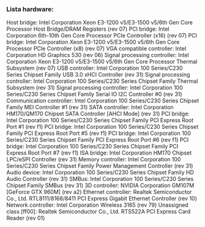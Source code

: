 ### Lista hardware:
Host bridge: Intel Corporation Xeon E3-1200 v5/E3-1500 v5/6th Gen Core Processor Host Bridge/DRAM Registers (rev 07)
PCI bridge: Intel Corporation 6th-10th Gen Core Processor PCIe Controller (x16) (rev 07)
PCI bridge: Intel Corporation Xeon E3-1200 v5/E3-1500 v5/6th Gen Core Processor PCIe Controller (x8) (rev 07)
VGA compatible controller: Intel Corporation HD Graphics 530 (rev 06)
Signal processing controller: Intel Corporation Xeon E3-1200 v5/E3-1500 v5/6th Gen Core Processor Thermal Subsystem (rev 07)
USB controller: Intel Corporation 100 Series/C230 Series Chipset Family USB 3.0 xHCI Controller (rev 31)
Signal processing controller: Intel Corporation 100 Series/C230 Series Chipset Family Thermal Subsystem (rev 31)
Signal processing controller: Intel Corporation 100 Series/C230 Series Chipset Family Serial IO I2C Controller #0 (rev 31)
Communication controller: Intel Corporation 100 Series/C230 Series Chipset Family MEI Controller #1 (rev 31)
SATA controller: Intel Corporation HM170/QM170 Chipset SATA Controller [AHCI Mode] (rev 31)
PCI bridge: Intel Corporation 100 Series/C230 Series Chipset Family PCI Express Root Port #1 (rev f1)
PCI bridge: Intel Corporation 100 Series/C230 Series Chipset Family PCI Express Root Port #5 (rev f1)
PCI bridge: Intel Corporation 100 Series/C230 Series Chipset Family PCI Express Root Port #6 (rev f1)
PCI bridge: Intel Corporation 100 Series/C230 Series Chipset Family PCI Express Root Port #7 (rev f1)
ISA bridge: Intel Corporation HM170 Chipset LPC/eSPI Controller (rev 31)
Memory controller: Intel Corporation 100 Series/C230 Series Chipset Family Power Management Controller (rev 31)
Audio device: Intel Corporation 100 Series/C230 Series Chipset Family HD Audio Controller (rev 31)
SMBus: Intel Corporation 100 Series/C230 Series Chipset Family SMBus (rev 31)
3D controller: NVIDIA Corporation GM107M [GeForce GTX 960M] (rev a2)
Ethernet controller: Realtek Semiconductor Co., Ltd. RTL8111/8168/8411 PCI Express Gigabit Ethernet Controller (rev 10)
Network controller: Intel Corporation Wireless 3165 (rev 79)
Unassigned class [ff00]: Realtek Semiconductor Co., Ltd. RTS522A PCI Express Card Reader (rev 01)
